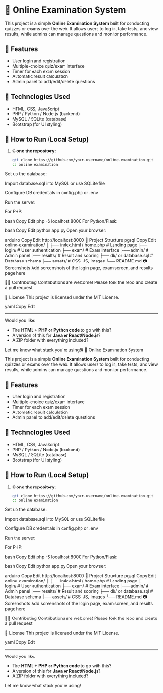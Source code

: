 # 📝 Online Examination System

This project is a simple **Online Examination System** built for conducting quizzes or exams over the web. It allows users to log in, take tests, and view results, while admins can manage questions and monitor performance.

## 📌 Features

- User login and registration
- Multiple-choice quiz/exam interface
- Timer for each exam session
- Automatic result calculation
- Admin panel to add/edit/delete questions

## 🧰 Technologies Used

- HTML, CSS, JavaScript
- PHP / Python / Node.js (backend)
- MySQL / SQLite (database)
- Bootstrap (for UI styling)

## 🚀 How to Run (Local Setup)

1. **Clone the repository:**

   ```bash
   git clone https://github.com/your-username/online-examination.git
   cd online-examination
Set up the database:

Import database.sql into MySQL or use SQLite file

Configure DB credentials in config.php or .env

Run the server:

For PHP:

bash
Copy
Edit
php -S localhost:8000
For Python/Flask:

bash
Copy
Edit
python app.py
Open your browser:

arduino
Copy
Edit
http://localhost:8000
📁 Project Structure
pgsql
Copy
Edit
online-examination/
│
├── index.html / home.php       # Landing page
├── login/                      # User authentication
├── exam/                       # Exam interface
├── admin/                      # Admin panel
├── results/                    # Result and scoring
├── db/ or database.sql         # Database schema
├── assets/                     # CSS, JS, images
└── README.md
📷 Screenshots
Add screenshots of the login page, exam screen, and results page here

👩‍💻 Contributing
Contributions are welcome! Please fork the repo and create a pull request.

📜 License
This project is licensed under the MIT License.

yaml
Copy
Edit

---

Would you like:
- The **HTML + PHP or Python code** to go with this?
- A version of this for **Java or React/Node.js**?
- A ZIP folder with everything included?

Let me know what stack you're using!# 📝 Online Examination System

This project is a simple **Online Examination System** built for conducting quizzes or exams over the web. It allows users to log in, take tests, and view results, while admins can manage questions and monitor performance.

## 📌 Features

- User login and registration
- Multiple-choice quiz/exam interface
- Timer for each exam session
- Automatic result calculation
- Admin panel to add/edit/delete questions

## 🧰 Technologies Used

- HTML, CSS, JavaScript
- PHP / Python / Node.js (backend)
- MySQL / SQLite (database)
- Bootstrap (for UI styling)

## 🚀 How to Run (Local Setup)

1. **Clone the repository:**

   ```bash
   git clone https://github.com/your-username/online-examination.git
   cd online-examination
Set up the database:

Import database.sql into MySQL or use SQLite file

Configure DB credentials in config.php or .env

Run the server:

For PHP:

bash
Copy
Edit
php -S localhost:8000
For Python/Flask:

bash
Copy
Edit
python app.py
Open your browser:

arduino
Copy
Edit
http://localhost:8000
📁 Project Structure
pgsql
Copy
Edit
online-examination/
│
├── index.html / home.php       # Landing page
├── login/                      # User authentication
├── exam/                       # Exam interface
├── admin/                      # Admin panel
├── results/                    # Result and scoring
├── db/ or database.sql         # Database schema
├── assets/                     # CSS, JS, images
└── README.md
📷 Screenshots
Add screenshots of the login page, exam screen, and results page here

👩‍💻 Contributing
Contributions are welcome! Please fork the repo and create a pull request.

📜 License
This project is licensed under the MIT License.

yaml
Copy
Edit

---

Would you like:
- The **HTML + PHP or Python code** to go with this?
- A version of this for **Java or React/Node.js**?
- A ZIP folder with everything included?

Let me know what stack you're using!
